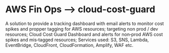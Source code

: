 # AWS Fin Ops --> cloud-cost-guard
A solution to provide a tracking dashboard with email alerts to monitor cost spikes and propper tagging for AWS resources; targeting non prod / dev resources;
Cloud Cost Guard Dashboard and alerts for non‑prod AWS cost spikes and mis‑tagged resources;
Services used: S3, SNS, Lambda, EventBridge, CloudFront, CloudFormation, Amplify, WAF etc.

